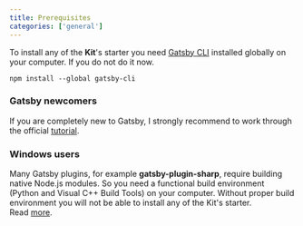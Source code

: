 ```yaml
---
title: Prerequisites
categories: ['general']
---
```


To install any of the **Kit**'s starter you need [Gatsby&nbsp;CLI](https://www.gatsbyjs.org/docs/) installed globally on your computer. If you do not do it now.

```
npm install --global gatsby-cli
```

### Gatsby newcomers

If you are completely new to Gatsby, I strongly recommend to work through the official [tutorial](https://next.gatsbyjs.org/tutorial/).

### Windows users

Many Gatsby plugins, for example **gatsby-plugin-sharp**, require building native Node.js modules. So you need a functional build environment (Python and Visual C++ Build Tools) on your computer. Without proper build environment you will not be able to install any of the Kit's starter. Read&nbsp;[more](https://www.gatsbyjs.org/docs/gatsby-on-windows/).
